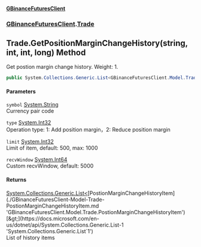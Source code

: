#### [GBinanceFuturesClient](./index.md 'index')
### [GBinanceFuturesClient](./GBinanceFuturesClient.md 'GBinanceFuturesClient').[Trade](./GBinanceFuturesClient-Trade.md 'GBinanceFuturesClient.Trade')
## Trade.GetPositionMarginChangeHistory(string, int, int, long) Method
Get postion margin change history. Weight: 1.  
```csharp
public System.Collections.Generic.List<GBinanceFuturesClient.Model.Trade.PostionMarginChangeHistoryItem> GetPositionMarginChangeHistory(string symbol, int type, int limit=500, long recvWindow=5000L);
```
#### Parameters
<a name='GBinanceFuturesClient-Trade-GetPositionMarginChangeHistory(string_int_int_long)-symbol'></a>
`symbol` [System.String](https://docs.microsoft.com/en-us/dotnet/api/System.String 'System.String')  
Currency pair code  
  
<a name='GBinanceFuturesClient-Trade-GetPositionMarginChangeHistory(string_int_int_long)-type'></a>
`type` [System.Int32](https://docs.microsoft.com/en-us/dotnet/api/System.Int32 'System.Int32')  
Operation type: 1: Add position margin，2: Reduce position margin  
  
<a name='GBinanceFuturesClient-Trade-GetPositionMarginChangeHistory(string_int_int_long)-limit'></a>
`limit` [System.Int32](https://docs.microsoft.com/en-us/dotnet/api/System.Int32 'System.Int32')  
Limit of item, default: 500, max: 1000  
  
<a name='GBinanceFuturesClient-Trade-GetPositionMarginChangeHistory(string_int_int_long)-recvWindow'></a>
`recvWindow` [System.Int64](https://docs.microsoft.com/en-us/dotnet/api/System.Int64 'System.Int64')  
Custom recvWindow, default: 5000  
  
#### Returns
[System.Collections.Generic.List&lt;](https://docs.microsoft.com/en-us/dotnet/api/System.Collections.Generic.List-1 'System.Collections.Generic.List`1')[PostionMarginChangeHistoryItem](./GBinanceFuturesClient-Model-Trade-PostionMarginChangeHistoryItem.md 'GBinanceFuturesClient.Model.Trade.PostionMarginChangeHistoryItem')[&gt;](https://docs.microsoft.com/en-us/dotnet/api/System.Collections.Generic.List-1 'System.Collections.Generic.List`1')  
List of history items  
